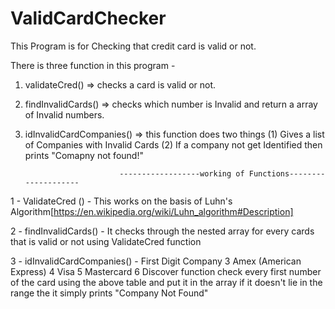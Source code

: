 # ValidCardChecker
This Program is for Checking that credit card is valid or not.

There is three function in this program -
1. validateCred() => checks a card is valid or not.
2. findInvalidCards() => checks which number is Invalid and return a array of Invalid numbers.
3. idInvalidCardCompanies() => this function does two things (1) Gives a list of Companies with Invalid Cards (2) If a company not get Identified then prints "Comapny not found!"
 
 
                            ------------------working of Functions--------------------
1 - ValidateCred () - 
    This works on the basis of Luhn's Algorithm[https://en.wikipedia.org/wiki/Luhn_algorithm#Description]


2 - findInvalidCards() -
    It checks through the nested array for every cards that is valid or not using ValidateCred function
    
3 - idInvalidCardCompanies() - 
    First Digit 	 Company
    3	        Amex (American Express)
    4	        Visa
    5	        Mastercard
    6	        Discover
    function check every first number of the card using the above table and put it in the array if it doesn't lie in the range the it simply prints "Company Not Found"    

